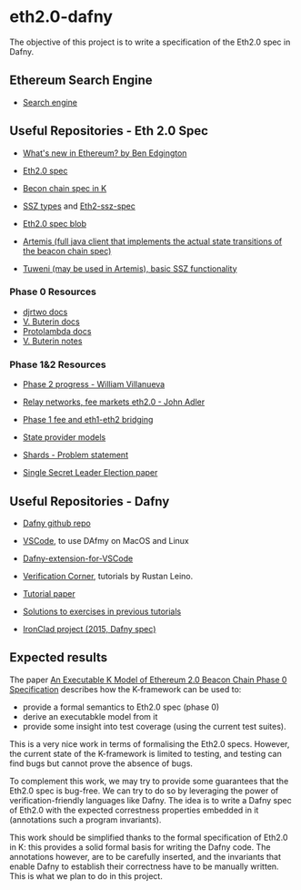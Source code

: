# eth2.0-dafny

The objective of this project is to write a specification of the Eth2.0 spec in Dafny.

## Ethereum Search Engine

* [Search engine](https://ethsear.ch/)

## Useful Repositories - Eth 2.0 Spec

* [What's new in Ethereum? by Ben Edgington](https://notes.ethereum.org/@ChihChengLiang/Sk8Zs--CQ/https%3A%2F%2Fhackmd.io%2F%40benjaminion%2Fwnie2_200124?type=book)

* [Eth2.0 spec](https://github.com/ethereum/eth2.0-specs)

* [Becon chain spec in K](https://github.com/runtimeverification/beacon-chain-spec)

* [SSZ types](https://github.com/prysmaticlabs/go-ssz) and [Eth2-ssz-spec](https://github.com/ethereum/eth2.0-specs/blob/master/specs/simple-serialize.md)

* [Eth2.0 spec blob](https://github.com/ethereum/eth2.0-specs/blob/v0.10.0/README.md)

* [Artemis (full java client that implements the actual state transitions of the beacon chain spec)](https://github.com/PegaSysEng/artemis/)

* [Tuweni (may be used in Artemis), basic SSZ functionality](https://tuweni.apache.org)

### Phase 0 Resources

* [djrtwo docs](https://notes.ethereum.org/@djrtwo/Bkn3zpwxB?type=view)
* [V. Buterin docs](https://notes.ethereum.org/@vbuterin/HkiULaluS)
* [Protolambda docs](<https://github.com/protolambda/eth2-docs>)
* [V. Buterin notes](https://notes.ethereum.org/@vbuterin/rkhCgQteN)

### Phase 1&2 Resources

* [Phase 2 progress - William Villanueva](https://medium.com/@william.j.villanueva/ethereum-2-0-phase-2-progress-7673b57eabff)

* [Relay networks, fee markets eth2.0 - John Adler](https://medium.com/@adlerjohn/relay-networks-and-fee-markets-in-eth-2-0-878e576f980b)

* [Phase 1 fee and eth1-eth2 bridging](https://ethresear.ch/t/phase-1-fee-market-and-eth1-eth2-bridging/6775)

* [State provider models](https://ethresear.ch/t/state-provider-models-in-ethereum-2-0/6750)

* [Shards - Problem statement](https://ethresear.ch/t/moving-eth-between-shards-the-problem-statement/6597)

* [Single Secret Leader Election paper](https://eprint.iacr.org/2020/025.pdf)

## Useful Repositories - Dafny

* [Dafny github repo](https://github.com/dafny-lang/dafny)

* [VSCode](https://code.visualstudio.com), to use DAfmy on MacOS and Linux

* [Dafny-extension-for-VSCode](https://marketplace.visualstudio.com/items?itemName=correctnessLab.dafny-vscode)

* [Verification Corner](https://www.youtube.com/channel/UCP2eLEql4tROYmIYm5mA27A), tutorials by Rustan Leino.

* [Tutorial paper](https://www.microsoft.com/en-us/research/wp-content/uploads/2016/12/krml220.pdf)

* [Solutions to exercises in previous tutorials](https://github.com/bor0/dafny-tutorial)

* [IronClad project (2015, Dafny spec)](https://github.com/Microsoft/Ironclad/tree/master/ironfleet)

## Expected results

The paper [An Executable K Model of Ethereum 2.0 Beacon Chain Phase 0 Specification](https://github.com/runtimeverification/beacon-chain-spec/blob/master/report/bck-report.pdf) describes how the K-framework can be used to:

* provide a formal semantics to Eth2.0 spec (phase 0)
* derive an executabkle model from it
* provide some insight into test coverage (using the current test suites).

This is a very nice work in terms of formalising the Eth2.0 specs.
However, the current state of the K-framework is limited to testing, and testing can find bugs but cannot prove the absence of bugs.

To complement this work, we may try to provide some guarantees that the Eth2.0 spec is bug-free.
We can try to do so by leveraging the power of verification-friendly languages like Dafny.
The idea is to write a Dafny spec of Eth2.0 with the expected correstness properties embedded in it (annotations such a program invariants).

This work should be simplified thanks to the formal specification of Eth2.0 in K: this provides a solid formal basis for writing the Dafny code.
The annotations however, are to be carefully inserted, and the invariants that enable Dafny to establish their correctness have to be manually written. This is what we plan to do in this project.
